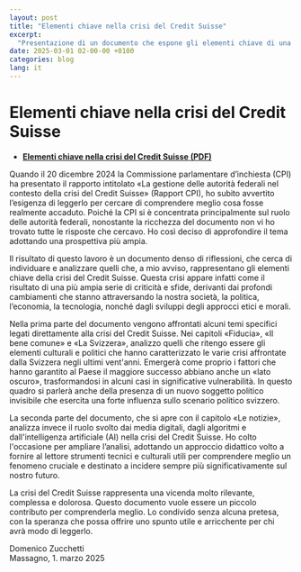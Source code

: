 ```yaml
---
layout: post
title: "Elementi chiave nella crisi del Credit Suisse"
excerpt:
  "Presentazione di un documento che espone gli elementi chiave di una crisi che appare come il risultato di un'ampia serie di criticità e sfide, derivanti dai profondi cambiamenti che stanno attraversando la nostra società, la politica, l’economia e la tecnologia, nonché dall'evoluzione degli approcci etici e morali. [...]"
date: 2025-03-01 02-00-00 +0100
categories: blog
lang: it
---
```


# Elementi chiave nella crisi del Credit Suisse 


* **[Elementi chiave nella crisi del Credit Suisse (PDF)](/files/dossiers/creditsuisse-crisi/elementi-chiave-crisi-creditsuisse.pdf)**

Quando il 20 dicembre 2024 la Commissione parlamentare d’inchiesta (CPI) ha presentato il rapporto intitolato «La gestione delle autorità federali nel contesto della crisi del Credit Suisse» (Rapport CPI), ho subito avvertito l’esigenza di leggerlo per cercare di comprendere meglio cosa fosse realmente accaduto. Poiché la CPI si è concentrata principalmente sul ruolo delle autorità federali, nonostante la ricchezza del documento non vi ho trovato tutte le risposte che cercavo. Ho così deciso di approfondire il tema adottando una prospettiva più ampia.

Il risultato di questo lavoro è un documento denso di riflessioni, che cerca di individuare e analizzare quelli che, a mio avviso, rappresentano gli elementi chiave della crisi del Credit Suisse. Questa crisi appare infatti come il risultato  di una più ampia serie di criticità e sfide, derivanti dai profondi cambiamenti che stanno attraversando la nostra società, la politica, l’economia, la tecnologia, nonché dagli sviluppi degli approcci etici e morali.

Nella prima parte del documento vengono affrontati alcuni temi specifici legati direttamente alla crisi del Credit Suisse. Nei capitoli «Fiducia», «Il bene comune» e «La Svizzera», analizzo quelli che ritengo essere gli elementi culturali e politici che hanno caratterizzato le varie crisi affrontate dalla Svizzera negli ultimi vent'anni. Emergerà come proprio i fattori che hanno garantito al Paese il maggiore successo abbiano anche un «lato oscuro», trasformandosi in alcuni casi in significative vulnerabilità. In questo quadro si parlerà anche della presenza di un nuovo soggetto politico invisibile che esercita una forte influenza sullo scenario politico svizzero.

La seconda parte del documento, che si apre con il capitolo «Le notizie», analizza invece il ruolo svolto dai media digitali, dagli algoritmi e dall'intelligenza artificiale (AI) nella crisi del Credit Suisse. Ho colto l'occasione per ampliare l’analisi, adottando un approccio didattico volto a fornire al lettore strumenti tecnici e culturali utili per comprendere meglio un fenomeno cruciale e destinato a incidere sempre più significativamente sul nostro futuro.

La crisi del Credit Suisse rappresenta una vicenda molto rilevante, complessa e dolorosa. Questo documento vuole essere un piccolo contributo per comprenderla meglio. Lo condivido senza alcuna pretesa, con la speranza che possa offrire uno spunto utile e arricchente per chi avrà modo di leggerlo.


Domenico Zucchetti  
Massagno, 1. marzo 2025

